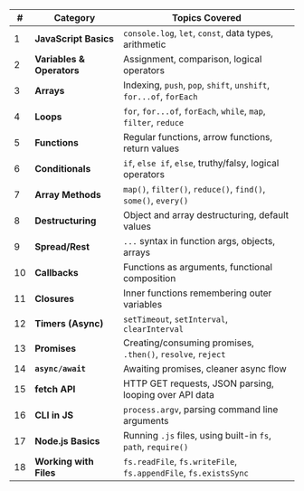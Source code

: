 | #   | Category                  | Topics Covered                                                     |
| --- | ------------------------- | ------------------------------------------------------------------ |
| 1   | **JavaScript Basics**     | `console.log`, `let`, `const`, data types, arithmetic              |
| 2   | **Variables & Operators** | Assignment, comparison, logical operators                          |
| 3   | **Arrays**                | Indexing, `push`, `pop`, `shift`, `unshift`, `for...of`, `forEach` |
| 4   | **Loops**                 | `for`, `for...of`, `forEach`, `while`, `map`, `filter`, `reduce`   |
| 5   | **Functions**             | Regular functions, arrow functions, return values                  |
| 6   | **Conditionals**          | `if`, `else if`, `else`, truthy/falsy, logical operators           |
| 7   | **Array Methods**         | `map()`, `filter()`, `reduce()`, `find()`, `some()`, `every()`     |
| 8   | **Destructuring**         | Object and array destructuring, default values                     |
| 9   | **Spread/Rest**           | `...` syntax in function args, objects, arrays                     |
| 10  | **Callbacks**             | Functions as arguments, functional composition                     |
| 11  | **Closures**              | Inner functions remembering outer variables                        |
| 12  | **Timers (Async)**        | `setTimeout`, `setInterval`, `clearInterval`                       |
| 13  | **Promises**              | Creating/consuming promises, `.then()`, `resolve`, `reject`        |
| 14  | **`async/await`**         | Awaiting promises, cleaner async flow                              |
| 15  | **fetch API**             | HTTP GET requests, JSON parsing, looping over API data             |
| 16  | **CLI in JS**             | `process.argv`, parsing command line arguments                     |
| 17  | **Node.js Basics**        | Running `.js` files, using built-in `fs`, `path`, `require()`      |
| 18  | **Working with Files**    | `fs.readFile`, `fs.writeFile`, `fs.appendFile`, `fs.existsSync`    |
